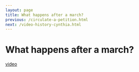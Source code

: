 ```yaml
---
layout: page
title: What happens after a march?
previous: /circulate-a-petition.html
next: /video-history-cynthia.html
---
```


What happens after a march?
================

[video](https://youtu.be/wBJLG8RAuso)

